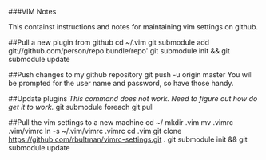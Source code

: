 ###VIM Notes

This containst instructions and notes for maintaining vim settings on github.

##Pull a new plugin from github
	cd ~/.vim
	git submodule add git://github.com/person/repo bundle/repo'
	git submodule init && git submodule update

##Push changes to my github repository
	git push -u origin master
You will be prompted for the user name and password, so have those handy.

##Update plugins
*This command does not work.  Need to figure out how do get it to work.*
	git submodule foreach git pull

##Pull the vim settings to a new machine
	cd ~/
	mkdir .vim
	mv .vimrc .vim/vimrc
	ln -s ~/.vim/vimrc .vimrc
	cd .vim
	git clone https://github.com/rbultman/vimrc-settings.git .
	git submodule init && git submodule update
	

